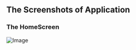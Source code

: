 ## The Screenshots of Application

### The HomeScreen
![Image](https://github.com/user-attachments/assets/b987feed-9bde-475b-ab2d-7de94f23f457)
